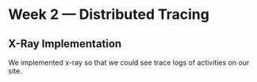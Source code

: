 # Week 2 — Distributed Tracing

## X-Ray Implementation
We implemented x-ray so that we could see trace logs of activities on our site.

